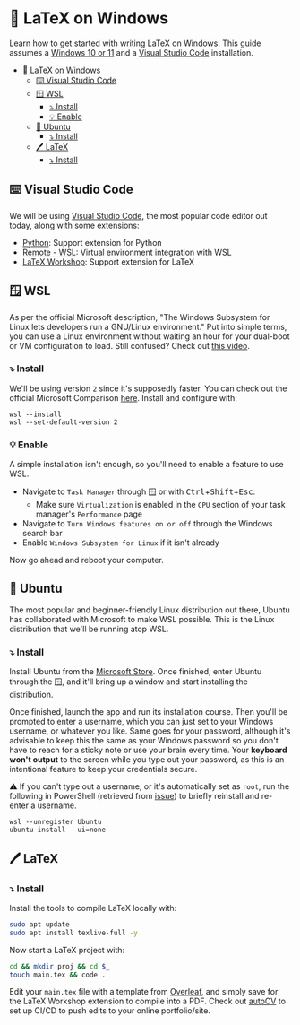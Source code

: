 # 📜 LaTeX on Windows

Learn how to get started with writing LaTeX on Windows. This guide assumes a [Windows 10 or 11](https://www.microsoft.com/en-us/software-download/) and a [Visual Studio Code](#%E2%8C%A8%EF%B8%8F-visual-studio-code) installation.

- [📜 LaTeX on Windows](#-latex-on-windows)
  - [⌨️ Visual Studio Code](#%EF%B8%8F-visual-studio-code)
  - [🪟 WSL](#-wsl)
    - [⤵️ Install](#%EF%B8%8F-install)
    - [💡 Enable](#-enable)
  - [🐧 Ubuntu](#-ubuntu)
    - [⤵️ Install](#%EF%B8%8F-install-1)
  - [🖊️ LaTeX](#%EF%B8%8F-latex)
    - [⤵️ Install](#%EF%B8%8F-install-2)

## ⌨️ Visual Studio Code

We will be using [Visual Studio Code](https://code.visualstudio.com/), the most popular code editor out today, along with some extensions:

- [Python](https://marketplace.visualstudio.com/items?itemName=ms-python.python): Support extension for Python
- [Remote - WSL](https://marketplace.visualstudio.com/items?itemName=ms-vscode-remote.remote-wsl):  Virtual environment integration with WSL
- [LaTeX Workshop](https://marketplace.visualstudio.com/items?itemName=James-Yu.latex-workshop): Support extension for LaTeX

## 🪟 WSL

As per the official Microsoft description, "The Windows Subsystem for Linux lets developers run a GNU/Linux environment." Put into simple terms, you can use a Linux environment without waiting an hour for your dual-boot or VM configuration to load. Still confused? Check out [this video](https://www.youtube.com/watch?v=-atblwgc63E).

### ⤵️ Install

We'll be using version `2` since it's supposedly faster. You can check out the official Microsoft Comparison [here](https://docs.microsoft.com/en-us/windows/wsl/compare-versions). Install and configure with:

```pwsh
wsl --install
wsl --set-default-version 2
```

### 💡 Enable

A simple installation isn't enough, so you'll need to enable a feature to use WSL.

- Navigate to `Task Manager` through <kbd>🪟</kbd> or with <kbd>Ctrl</kbd>+<kbd>Shift</kbd>+<kbd>Esc</kbd>.
  - Make sure `Virtualization` is enabled in the `CPU` section of your task manager's `Performance` page
- Navigate to `Turn Windows features on or off` through the Windows search bar
- Enable `Windows Subsystem for Linux` if it isn't already

Now go ahead and reboot your computer.

## 🐧 Ubuntu

The most popular and beginner-friendly Linux distribution out there, Ubuntu has collaborated with Microsoft to make WSL possible. This is the Linux distribution that we'll be running atop WSL.

### ⤵️ Install

Install Ubuntu from the [Microsoft Store](https://apps.microsoft.com/store/detail/ubuntu/9PDXGNCFSCZV). Once finished, enter Ubuntu through the <kbd>🪟</kbd>, and it'll bring up a window and start installing the distribution.

Once finished, launch the app and run its installation course. Then you'll be prompted to enter a username, which you can just set to your Windows username, or whatever you like. Same goes for your password, although it's advisable to keep this the same as your Windows password so you don't have to reach for a sticky note or use your brain every time. Your **keyboard won't output** to the screen while you type out your password, as this is an intentional feature to keep your credentials secure.

⚠️ If you can't type out a username, or it's automatically set as `root`, run the following in PowerShell (retrieved from [issue](https://github.com/microsoft/WSL/issues/8736)) to briefly reinstall and re-enter a username.

```pwsh
wsl --unregister Ubuntu
ubuntu install --ui=none
```

## 🖊️ LaTeX

### ⤵️ Install

Install the tools to compile LaTeX locally with:

```bash
sudo apt update
sudo apt install texlive-full -y
```

Now start a LaTeX project with:

```bash
cd && mkdir proj && cd $_
touch main.tex && code .
```

Edit your `main.tex` file with a template from [Overleaf](https://www.overleaf.com/latex/templates), and simply save for the LaTeX Workshop extension to compile into a PDF. Check out [autoCV](https://github.com/jitinnair1/autoCV) to set up CI/CD to push edits to your online portfolio/site.
